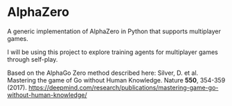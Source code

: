 AlphaZero
=========

A generic implementation of AlphaZero in Python that supports multiplayer games.

I will be using this project to explore training agents for multiplayer games through self-play.

Based on the AlphaGo Zero method described here:
Silver, D. et al. Mastering the game of Go without Human Knowledge. Nature **550**, 354-359 (2017).
https://deepmind.com/research/publications/mastering-game-go-without-human-knowledge/
